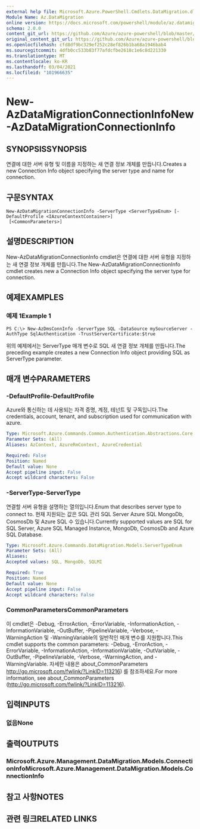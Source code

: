 ```yaml
---
external help file: Microsoft.Azure.PowerShell.Cmdlets.DataMigration.dll-Help.xml
Module Name: Az.DataMigration
online version: https://docs.microsoft.com/powershell/module/az.datamigration/New-AzDataMigrationConnectionInfo
schema: 2.0.0
content_git_url: https://github.com/Azure/azure-powershell/blob/master/src/DataMigration/DataMigration/help/New-AzDataMigrationConnectionInfo.md
original_content_git_url: https://github.com/Azure/azure-powershell/blob/master/src/DataMigration/DataMigration/help/New-AzDataMigrationConnectionInfo.md
ms.openlocfilehash: cfd8df9bc329ef252c28ef826b1ba68a1946bab4
ms.sourcegitcommit: 4dfb0cc533b83f77afdcfbe2618c1e6c8d221330
ms.translationtype: MT
ms.contentlocale: ko-KR
ms.lasthandoff: 03/04/2021
ms.locfileid: "101966635"
---
```

# <span data-ttu-id="e5765-101">New-AzDataMigrationConnectionInfo</span><span class="sxs-lookup"><span data-stu-id="e5765-101">New-AzDataMigrationConnectionInfo</span></span>

## <span data-ttu-id="e5765-102">SYNOPSIS</span><span class="sxs-lookup"><span data-stu-id="e5765-102">SYNOPSIS</span></span>
<span data-ttu-id="e5765-103">연결에 대한 서버 유형 및 이름을 지정하는 새 연결 정보 개체를 만듭니다.</span><span class="sxs-lookup"><span data-stu-id="e5765-103">Creates a new Connection Info object specifying the server type and name for connection.</span></span>

## <span data-ttu-id="e5765-104">구문</span><span class="sxs-lookup"><span data-stu-id="e5765-104">SYNTAX</span></span>

```
New-AzDataMigrationConnectionInfo -ServerType <ServerTypeEnum> [-DefaultProfile <IAzureContextContainer>]
 [<CommonParameters>]
```

## <span data-ttu-id="e5765-105">설명</span><span class="sxs-lookup"><span data-stu-id="e5765-105">DESCRIPTION</span></span>
<span data-ttu-id="e5765-106">New-AzDataMigrationConnectionInfo cmdlet은 연결에 대한 서버 유형을 지정하는 새 연결 정보 개체를 만듭니다.</span><span class="sxs-lookup"><span data-stu-id="e5765-106">The New-AzDataMigrationConnectionInfo cmdlet creates new a Connection Info object specifying the server type for connection.</span></span> 

## <span data-ttu-id="e5765-107">예제</span><span class="sxs-lookup"><span data-stu-id="e5765-107">EXAMPLES</span></span>

### <span data-ttu-id="e5765-108">예제 1</span><span class="sxs-lookup"><span data-stu-id="e5765-108">Example 1</span></span>
```
PS C:\> New-AzDmsConnInfo -ServerType SQL -DataSource mySourceServer -AuthType SqlAuthentication -TrustServerCertificate:$true
```

<span data-ttu-id="e5765-109">위의 예제에서는 ServerType 매개 변수로 SQL 새 연결 정보 개체를 만듭니다.</span><span class="sxs-lookup"><span data-stu-id="e5765-109">The preceding example creates a new Connection Info object providing SQL as ServerType parameter.</span></span>

## <span data-ttu-id="e5765-110">매개 변수</span><span class="sxs-lookup"><span data-stu-id="e5765-110">PARAMETERS</span></span>

### <span data-ttu-id="e5765-111">-DefaultProfile</span><span class="sxs-lookup"><span data-stu-id="e5765-111">-DefaultProfile</span></span>
<span data-ttu-id="e5765-112">Azure와 통신하는 데 사용되는 자격 증명, 계정, 테넌트 및 구독입니다.</span><span class="sxs-lookup"><span data-stu-id="e5765-112">The credentials, account, tenant, and subscription used for communication with azure.</span></span>

```yaml
Type: Microsoft.Azure.Commands.Common.Authentication.Abstractions.Core.IAzureContextContainer
Parameter Sets: (All)
Aliases: AzContext, AzureRmContext, AzureCredential

Required: False
Position: Named
Default value: None
Accept pipeline input: False
Accept wildcard characters: False
```

### <span data-ttu-id="e5765-113">-ServerType</span><span class="sxs-lookup"><span data-stu-id="e5765-113">-ServerType</span></span>
<span data-ttu-id="e5765-114">연결할 서버 유형을 설명하는 열의입니다.</span><span class="sxs-lookup"><span data-stu-id="e5765-114">Enum that describes server type to connect to.</span></span> <span data-ttu-id="e5765-115">현재 지원되는 값은 SQL 관리 SQL Server Azure SQL MongoDb, CosmosDb 및 Azure SQL 수 있습니다.</span><span class="sxs-lookup"><span data-stu-id="e5765-115">Currently supported values are SQL for SQL Server, Azure SQL Managed Instance, MongoDb, CosmosDb and Azure SQL Database.</span></span> 

```yaml
Type: Microsoft.Azure.Commands.DataMigration.Models.ServerTypeEnum
Parameter Sets: (All)
Aliases:
Accepted values: SQL, MongoDb, SQLMI

Required: True
Position: Named
Default value: None
Accept pipeline input: False
Accept wildcard characters: False
```

### <span data-ttu-id="e5765-116">CommonParameters</span><span class="sxs-lookup"><span data-stu-id="e5765-116">CommonParameters</span></span>
<span data-ttu-id="e5765-117">이 cmdlet은 -Debug, -ErrorAction, -ErrorVariable, -InformationAction, -InformationVariable, -OutBuffer, -PipelineVariable, -Verbose, -WarningAction 및 -WarningVariable의 일반적인 매개 변수를 지원합니다.</span><span class="sxs-lookup"><span data-stu-id="e5765-117">This cmdlet supports the common parameters: -Debug, -ErrorAction, -ErrorVariable, -InformationAction, -InformationVariable, -OutVariable, -OutBuffer, -PipelineVariable, -Verbose, -WarningAction, and -WarningVariable.</span></span> <span data-ttu-id="e5765-118">자세한 내용은 about_CommonParameters http://go.microsoft.com/fwlink/?LinkID=113216) 를 참조하세요.</span><span class="sxs-lookup"><span data-stu-id="e5765-118">For more information, see about_CommonParameters (http://go.microsoft.com/fwlink/?LinkID=113216).</span></span>

## <span data-ttu-id="e5765-119">입력</span><span class="sxs-lookup"><span data-stu-id="e5765-119">INPUTS</span></span>

### <span data-ttu-id="e5765-120">없음</span><span class="sxs-lookup"><span data-stu-id="e5765-120">None</span></span>

## <span data-ttu-id="e5765-121">출력</span><span class="sxs-lookup"><span data-stu-id="e5765-121">OUTPUTS</span></span>

### <span data-ttu-id="e5765-122">Microsoft.Azure.Management.DataMigration.Models.ConnectionInfo</span><span class="sxs-lookup"><span data-stu-id="e5765-122">Microsoft.Azure.Management.DataMigration.Models.ConnectionInfo</span></span>

## <span data-ttu-id="e5765-123">참고 사항</span><span class="sxs-lookup"><span data-stu-id="e5765-123">NOTES</span></span>

## <span data-ttu-id="e5765-124">관련 링크</span><span class="sxs-lookup"><span data-stu-id="e5765-124">RELATED LINKS</span></span>
